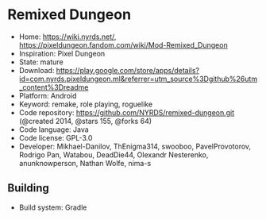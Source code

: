 # Remixed Dungeon

- Home: https://wiki.nyrds.net/, https://pixeldungeon.fandom.com/wiki/Mod-Remixed_Dungeon
- Inspiration: Pixel Dungeon
- State: mature
- Download: https://play.google.com/store/apps/details?id=com.nyrds.pixeldungeon.ml&referrer=utm_source%3Dgithub%26utm_content%3Dreadme
- Platform: Android
- Keyword: remake, role playing, roguelike
- Code repository: https://github.com/NYRDS/remixed-dungeon.git (@created 2014, @stars 155, @forks 64)
- Code language: Java
- Code license: GPL-3.0
- Developer: Mikhael-Danilov, ThEnigma314, swooboo, PavelProvotorov, Rodrigo Pan, Watabou, DeadDie44, Olexandr Nesterenko, anunknowperson, Nathan Wolfe, nima-s

## Building

- Build system: Gradle
